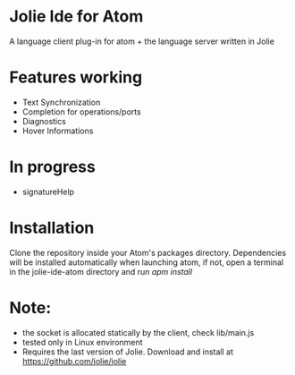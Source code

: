 # Jolie Ide for Atom

A language client plug-in for atom + the language server written in Jolie

# Features working

* Text Synchronization
* Completion for operations/ports
* Diagnostics
* Hover Informations

# In progress

* signatureHelp

# Installation

Clone the repository inside your Atom's packages directory.
Dependencies will be installed automatically when launching atom, if not, open
a terminal in the jolie-ide-atom directory and run *apm install*

# Note:

* the socket is allocated statically by the client, check lib/main.js
* tested only in Linux environment
* Requires the last version of Jolie. Download and install at https://github.com/jolie/jolie
